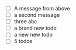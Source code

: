 - [ ]  A message from above
- [ ]  a second message
- [ ] three abc
- [ ] a brand new todo 
- [ ] a new new todo
- [ ] 5 todos